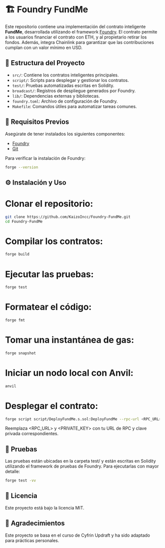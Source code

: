 # 🏗️ Foundry FundMe

Este repositorio contiene una implementación del contrato inteligente **FundMe**, desarrollada utilizando el framework [Foundry](https://book.getfoundry.sh/). El contrato permite a los usuarios financiar el contrato con ETH, y al propietario retirar los fondos. Además, integra Chainlink para garantizar que las contribuciones cumplan con un valor mínimo en USD.

## 📁 Estructura del Proyecto

- `src/`: Contiene los contratos inteligentes principales.
- `script/`: Scripts para desplegar y gestionar los contratos.
- `test/`: Pruebas automatizadas escritas en Solidity.
- `broadcast/`: Registros de despliegue generados por Foundry.
- `lib/`: Dependencias externas y bibliotecas.
- `foundry.toml`: Archivo de configuración de Foundry.
- `Makefile`: Comandos útiles para automatizar tareas comunes.

## 🚀 Requisitos Previos

Asegúrate de tener instalados los siguientes componentes:

- [Foundry](https://book.getfoundry.sh/getting-started/installation)
- [Git](https://git-scm.com/)

Para verificar la instalación de Foundry:

```bash
forge --version
```

## ⚙️ Instalación y Uso

# Clonar el repositorio:

```bash
git clone https://github.com/KaizoIncc/Foundry-FundMe.git
cd Foundry-FundMe
```

# Compilar los contratos:

```bash
forge build
```

# Ejecutar las pruebas:

```bash
forge test
```

# Formatear el código:

```bash
forge fmt
```

# Tomar una instantánea de gas:

```bash
forge snapshot
```

# Iniciar un nodo local con Anvil:

```bash
anvil
```

# Desplegar el contrato:

```bash
forge script script/DeployFundMe.s.sol:DeployFundMe --rpc-url <RPC_URL> --private-key <PRIVATE_KEY> --broadcast
```
Reemplaza <RPC_URL> y <PRIVATE_KEY> con tu URL de RPC y clave privada correspondientes.

## 🧪 Pruebas

Las pruebas están ubicadas en la carpeta test/ y están escritas en Solidity utilizando el framework de pruebas de Foundry. Para ejecutarlas con mayor detalle:

```bash
forge test -vv
```

## 📝 Licencia

Este proyecto está bajo la licencia MIT.

## 🙌 Agradecimientos

Este proyecto se basa en el curso de Cyfrin Updraft y ha sido adaptado para prácticas personales.
